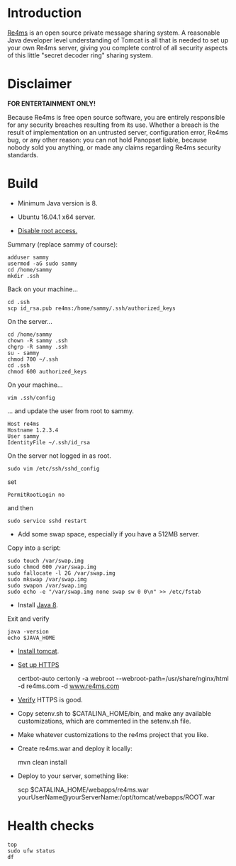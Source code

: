 # Introduction

[Re4ms](http://re4ms.com) is an open source private message sharing system.
A reasonable Java developer level understanding of Tomcat
is all that is needed to set up your own Re4ms server, giving
you complete control of all security aspects of this little
"secret decoder ring" sharing system.

# Disclaimer

**FOR ENTERTAINMENT ONLY!**

Because Re4ms is free open source software, you are entirely responsible 
for any security breaches resulting from its use.  Whether a breach is the result 
of implementation on an untrusted server, configuration error, Re4ms bug, 
or any other reason:  you can not hold Panopset liable, because nobody 
sold you anything, or made any claims regarding Re4ms security standards.

# Build

* Minimum Java version is 8.

* Ubuntu 16.04.1 x64 server.
* [Disable root access.](https://www.digitalocean.com/community/tutorials/initial-server-setup-with-ubuntu-16-04)

Summary (replace sammy of course):

    adduser sammy
    usermod -aG sudo sammy
    cd /home/sammy
    mkdir .ssh

Back on your machine...

    cd .ssh
    scp id_rsa.pub re4ms:/home/sammy/.ssh/authorized_keys
    
On the server...

    cd /home/sammy
    chown -R sammy .ssh
    chgrp -R sammy .ssh
    su - sammy
    chmod 700 ~/.ssh
    cd .ssh
    chmod 600 authorized_keys
    
On your machine...

    vim .ssh/config
    
... and update the user from root to sammy.

    Host re4ms
    Hostname 1.2.3.4
    User sammy
    IdentityFile ~/.ssh/id_rsa

On the server not logged in as root.

    sudo vim /etc/ssh/sshd_config

set

    PermitRootLogin no

and then

    sudo service sshd restart

* Add some swap space, especially if you have a 512MB server.

Copy into a script:

    sudo touch /var/swap.img
    sudo chmod 600 /var/swap.img
    sudo fallocate -l 2G /var/swap.img
    sudo mkswap /var/swap.img
    sudo swapon /var/swap.img
    sudo echo -e "/var/swap.img none swap sw 0 0\n" >> /etc/fstab

* Install [Java 8](http://tipsonubuntu.com/2016/07/31/install-oracle-java-8-9-ubuntu-16-04-linux-mint-18/).

Exit and verify

    java -version
    echo $JAVA_HOME

* [Install tomcat](https://www.digitalocean.com/community/tutorials/how-to-install-apache-tomcat-8-on-ubuntu-16-04).
* [Set up HTTPS](https://www.digitalocean.com/community/tutorials/how-to-secure-nginx-with-let-s-encrypt-on-ubuntu-14-04)

    certbot-auto certonly -a webroot --webroot-path=/usr/share/nginx/html -d re4ms.com -d www.re4ms.com
    
* [Verify](https://www.ssllabs.com) HTTPS is good.
* Copy setenv.sh to $CATALINA_HOME/bin, and make any available customizations, which are commented in the setenv.sh file.
* Make whatever customizations to the re4ms project that you like.
* Create re4ms.war and deploy it locally:

    mvn clean install

* Deploy to your server, something like:

    scp $CATALINA_HOME/webapps/re4ms.war yourUserName@yourServerName:/opt/tomcat/webapps/ROOT.war

# Health checks

    top
    sudo ufw status
    df

    
